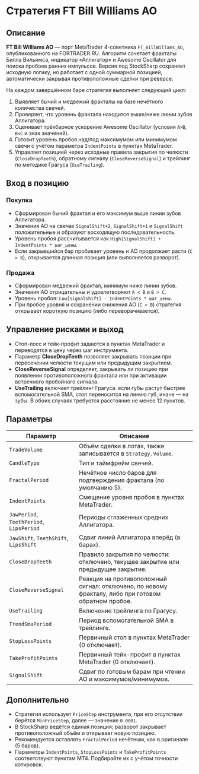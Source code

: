 # Стратегия FT Bill Williams AO

## Описание
**FT Bill Williams AO** — порт MetaTrader 4-советника `FT_BillWillams_AO`, опубликованного на FORTRADER.RU. Алгоритм сочетает
фракталы Билла Вильямса, индикатор «Аллигатор» и Awesome Oscillator для поиска пробоев ранних импульсов. Версия под StockSharp
сохраняет исходную логику, но работает с одной суммарной позицией, автоматически закрывая противоположные сделки при реверсе.

На каждом завершённом баре стратегия выполняет следующий цикл:
1. Выявляет бычий и медвежий фракталы на базе нечётного количества свечей.
2. Проверяет, что уровень фрактала находится выше/ниже линии зубов Аллигатора.
3. Оценивает трёхбарное ускорение Awesome Oscillator (условия `A>B`, `B<C` и знак значений).
4. Готовит уровень пробоя над/под максимумом или минимумом свечи с учётом параметра `IndentPoints` в пунктах MetaTrader.
5. Управляет позицией через исходные правила закрытия по челюсти (`CloseDropTeeth`), обратному сигналу (`CloseReverseSignal`) и
   трейлинг по методике Грагуса (`UseTrailing`).

## Вход в позицию
### Покупка
- Сформирован бычий фрактал и его максимум выше линии зубов Аллигатора.
- Значения AO на свечах `SignalShift+2`, `SignalShift+1` и `SignalShift` положительные и образуют восходящую последовательность.
- Уровень пробоя рассчитывается как `High[SignalShift] + IndentPoints * шаг_цены`.
- Если закрывшийся бар пробивает уровень и AO продолжает расти (`C > B`), открывается длинная позиция (или выполняется разворот).

### Продажа
- Сформирован медвежий фрактал, минимум ниже линии зубов.
- Значения AO отрицательны и удовлетворяют `A < B` и `B > C`.
- Уровень пробоя: `Low[SignalShift] - IndentPoints * шаг_цены`.
- При пробое уровня и сохранении снижения AO (`C < B`) стратегия открывает короткую позицию (либо переворачивается).

## Управление рисками и выход
- Стоп-лосс и тейк-профит задаются в пунктах MetaTrader и переводятся в цену через шаг инструмента.
- Параметр **CloseDropTeeth** позволяет закрывать позиции при пересечении челюсти текущим или предыдущим закрытием.
- **CloseReverseSignal** определяет, закрывать ли позицию при появлении противоположного фрактала или при активации встречного
  пробойного сигнала.
- **UseTrailing** включает трейлинг Грагуса: если губы растут быстрее вспомогательной SMA, стоп переносится на линию губ, иначе —
  на зубы. В обоих случаях требуется расстояние не менее 12 пунктов.

## Параметры
| Параметр | Описание |
| --- | --- |
| `TradeVolume` | Объём сделки в лотах, также записывается в `Strategy.Volume`. |
| `CandleType` | Тип и таймфрейм свечей. |
| `FractalPeriod` | Нечётное число баров для подтверждения фрактала (по умолчанию 5). |
| `IndentPoints` | Смещение уровня пробоя в пунктах MetaTrader. |
| `JawPeriod`, `TeethPeriod`, `LipsPeriod` | Периоды сглаженных средних Аллигатора. |
| `JawShift`, `TeethShift`, `LipsShift` | Сдвиг линий Аллигатора вперёд (в барах). |
| `CloseDropTeeth` | Правило закрытия по челюсти: отключено, текущее закрытие или предыдущее закрытие. |
| `CloseReverseSignal` | Реакция на противоположный сигнал: отключено, по новому фракталу, либо при готовом обратном пробое. |
| `UseTrailing` | Включение трейлинга по Грагусу. |
| `TrendSmaPeriod` | Период вспомогательной SMA в трейлинге. |
| `StopLossPoints` | Первичный стоп в пунктах MetaTrader (0 отключает). |
| `TakeProfitPoints` | Первичный тейк-профит в пунктах MetaTrader (0 отключает). |
| `SignalShift` | Сдвиг по готовым барам при чтении AO и максимумов/минимумов. |

## Дополнительно
- Стратегия использует `PriceStep` инструмента, при его отсутствии берётся `MinPriceStep`, далее — значение `0.0001`.
- В StockSharp ведётся единая позиция; разворот закрывает противоположный объём и открывает новую позицию.
- Рекомендуется оставлять `FractalPeriod` нечётным, как в оригинале (5 баров).
- Параметры `IndentPoints`, `StopLossPoints` и `TakeProfitPoints` соответствуют пунктам MT4. Подбирайте их с учётом точности котировок.
